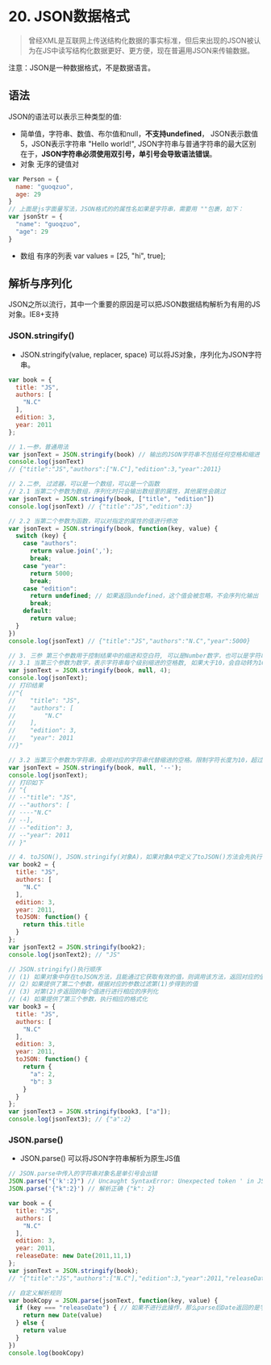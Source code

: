 # 20. JSON数据格式
> 曾经XML是互联网上传送结构化数据的事实标准，但后来出现的JSON被认为在JS中读写结构化数据更好、更方便，现在普遍用JSON来传输数据。

注意：JSON是一种数据格式，不是数据语言。
## 语法
JSON的语法可以表示三种类型的值:
- 简单值，字符串、数值、布尔值和null，**不支持undefined**， JSON表示数值5，JSON表示字符串 "Hello world!", JSON字符串与普通字符串的最大区别在于，**JSON字符串必须使用双引号，单引号会导致语法错误**。
- 对象 无序的键值对
```js
var Person = {
  name: "guoqzuo",
  age: 29
}
// 上面是js字面量写法，JSON格式的的属性名如果是字符串，需要用 ""包裹，如下：
var jsonStr = {
  "name": "guoqzuo",
  "age": 29
}
```
- 数组 有序的列表
var values = [25, "hi", true];

## 解析与序列化
JSON之所以流行，其中一个重要的原因是可以把JSON数据结构解析为有用的JS对象。IE8+支持
### JSON.stringify()
- JSON.stringify(value, replacer, space) 可以将JS对象，序列化为JSON字符串。
```js
var book = {
  title: "JS",
  authors: [
    "N.C"
  ],
  edition: 3,
  year: 2011
};

// 1.一参，普通用法
var jsonText = JSON.stringify(book) // 输出的JSON字符串不包括任何空格和缩进
console.log(jsonText) 
// {"title":"JS","authors":["N.C"],"edition":3,"year":2011} 

// 2.二参, 过滤器，可以是一个数组，可以是一个函数
// 2.1 当第二个参数为数组，序列化时只会输出数组里的属性，其他属性会跳过
var jsonText = JSON.stringify(book, ["title", "edition"])
console.log(jsonText) // {"title":"JS","edition":3} 

// 2.2 当第二个参数为函数，可以对指定的属性的值进行修改
var jsonText = JSON.stringify(book, function(key, value) {
  switch (key) {
    case "authors":
      return value.join(',');
      break;
    case "year":
      return 5000;
      break;
    case "edition":
      return undefined; // 如果返回undefined，这个值会被忽略，不会序列化输出
      break;
    default:
      return value;
  }
})
console.log(jsonText) // {"title":"JS","authors":"N.C","year":5000}

// 3. 三参 第三个参数用于控制结果中的缩进和空白符, 可以是Number数字，也可以是字符串
// 3.1 当第三个参数为数字，表示字符串每个级别缩进的空格数, 如果大于10，会自动转为10
var jsonText = JSON.stringify(book, null, 4);
console.log(jsonText);
// 打印结果
//"{
//    "title": "JS",
//    "authors": [
//        "N.C"
//    ],
//    "edition": 3,
//    "year": 2011
//}"

// 3.2 当第三个参数为字符串，会用对应的字符串代替缩进的空格。限制字符长度为10，超过10的字符，不会出现。会被忽略
var jsonText = JSON.stringify(book, null, '--');
console.log(jsonText);
// 打印如下
// "{
// --"title": "JS",
// --"authors": [
// ----"N.C"
// --],
// --"edition": 3,
// --"year": 2011
// }"

// 4. toJSON(), JSON.stringify(对象A)，如果对象A中定义了toJSON()方法会先执行该方法，
var book2 = {
  title: "JS",
  authors: [
    "N.C"
  ],
  edition: 3,
  year: 2011,
  toJSON: function() {
    return this.title
  }
};
var jsonText2 = JSON.stringify(book2);
console.log(jsonText2); // "JS"

// JSON.stringify()执行顺序
// (1) 如果对象中存在toJSON方法，且能通过它获取有效的值，则调用该方法，返回对应的值用于下一步，否则返回对象本身。
//（2）如果提供了第二个参数，根据对应的参数过滤第(1)步得到的值
// (3) 对第(2)步返回的每个值进行进行相应的序列化
// (4) 如果提供了第三个参数，执行相应的格式化
var book3 = {
  title: "JS",
  authors: [
    "N.C"
  ],
  edition: 3,
  year: 2011,
  toJSON: function() {
    return {
      "a": 2,
      "b": 3
    }
  }
};
var jsonText3 = JSON.stringify(book3, ["a"]);
console.log(jsonText3); // {"a":2}

```
### JSON.parse()
- JSON.parse() 可以将JSON字符串解析为原生JS值
```js
// JSON.parse中传入的字符串对象名是单引号会出错
JSON.parse("{'k':2}") // Uncaught SyntaxError: Unexpected token ' in JSON at position 1
JSON.parse('{"k":2}') // 解析正确 {"k": 2}

var book = {
  title: "JS",
  authors: [
    "N.C"
  ],
  edition: 3,
  year: 2011,
  releaseDate: new Date(2011,11,1)
};
var jsonText = JSON.stringify(book);
// "{"title":"JS","authors":["N.C"],"edition":3,"year":2011,"releaseDate":"2011-11-30T16:00:00.000Z"}"

// 自定义解析规则
var bookCopy = JSON.parse(jsonText, function(key, value) {
  if (key === "releaseDate") { // 如果不进行此操作，那么parse后Date返回的是字符串不是Date对象
    return new Date(value)
  } else {
    return value
  }
})
console.log(bookCopy)
```
